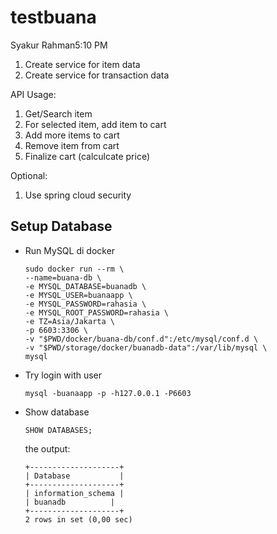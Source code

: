# testbuana

Syakur Rahman5:10 PM

1. Create service for item data
2. Create service for transaction data

API Usage:

1. Get/Search item
2. For selected item, add item to cart
3. Add more items to cart
4. Remove item from cart
5. Finalize cart (calculcate price)

Optional:

1. Use spring cloud security


## Setup Database

* Run MySQL di docker
    ```bashpro shell script
  sudo docker run --rm \
  --name=buana-db \
  -e MYSQL_DATABASE=buanadb \
  -e MYSQL_USER=buanaapp \
  -e MYSQL_PASSWORD=rahasia \
  -e MYSQL_ROOT_PASSWORD=rahasia \
  -e TZ=Asia/Jakarta \
  -p 6603:3306 \
  -v "$PWD/docker/buana-db/conf.d":/etc/mysql/conf.d \
  -v "$PWD/storage/docker/buanadb-data":/var/lib/mysql \
  mysql
   ```

* Try login with user
  ```shell
  mysql -buanaapp -p -h127.0.0.1 -P6603 
  ```

* Show database
  ```mysql
  SHOW DATABASES; 
  ```
  the output:
  ```shell
  +--------------------+
  | Database           |
  +--------------------+
  | information_schema |
  | buanadb          |
  +--------------------+
  2 rows in set (0,00 sec) 
  ```

